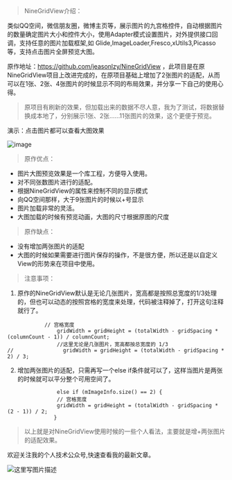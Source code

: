 
> NineGridView介绍：

类似QQ空间，微信朋友圈，微博主页等，展示图片的九宫格控件，自动根据图片的数量确定图片大小和控件大小，使用Adapter模式设置图片，对外提供接口回调，支持任意的图片加载框架,如 Glide,ImageLoader,Fresco,xUtils3,Picasso 等，支持点击图片全屏预览大图。

原作地址：https://github.com/jeasonlzy/NineGridView  ，此项目是在原NineGridView项目上改进完成的，在原项目基础上增加了2张图片的适配，从而可以在1张、2张、4张图片的时候显示不同的布局效果，并分享一下自己的使用心得。

> 原项目有刷新的效果，但加载出来的数据不尽人意，我为了测试，将数据替换成本地了，分别展示1张、2张……11张图片的效果，这个更便于预览。


演示：点击图片都可以查看大图效果

![image](http://ww4.sinaimg.cn/mw690/b0d9a523jw1fay2qngz3wg209g0hi7wj.gif)

> 原作优点：

- 图片大图预览效果是一个库工程，方便导入使用。
- 对不同张数图片进行的适配。
- 根据NineGridView的属性来控制不同的显示模式
- 向QQ空间那样，大于9张图片的时候以+号显示
- 图片加载非常的灵活。
- 大图加载的时候有预览动画，大图的尺寸根据原图的尺度

> 原作缺点：
- 没有增加两张图片的适配
- 大图的时候如果需要进行图片保存的操作，不是很方便，所以还是以自定义View的形势来在项目中使用。

> 注意事项：

1. 原作的NineGridView默认是无论几张图片，宽高都是按照总宽度的1/3处理的，但也可以动态的按照宫格的宽度来处理，代码被注释掉了，打开这句注释就行了。
```
            // 宫格宽度
                gridWidth = gridHeight = (totalWidth - gridSpacing * (columnCount - 1)) / columnCount;
                //这里无论是几张图片，宽高都按总宽度的 1/3
//                gridWidth = gridHeight = (totalWidth - gridSpacing * 2) / 3;
```

2. 增加两张图片的适配，只需再写一个else if条件就可以了，这样当图片是两张的时候就可以平分整个可用空间了。
```
                else if (mImageInfo.size() == 2) {
                // 宫格宽度
                gridWidth = gridHeight = (totalWidth - gridSpacing * (2 - 1)) / 2;
               } 
```


> 以上就是对NineGridView使用时候的一些个人看法，主要就是增+两张图片的适配效果。

欢迎关注我的个人技术公众号,快速查看我的最新文章。

![这里写图片描述](http://img.blog.csdn.net/20161220174646569?watermark/2/text/aHR0cDovL2Jsb2cuY3Nkbi5uZXQvY2NnXzIwMTIxNjMyMw==/font/5a6L5L2T/fontsize/400/fill/I0JBQkFCMA==/dissolve/70/gravity/SouthEast)

